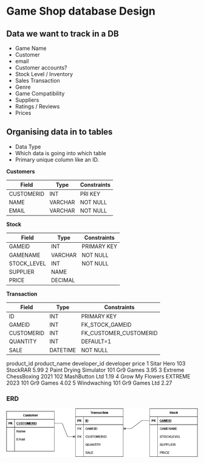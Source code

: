# Game Shop database Design

## Data we want to track in a DB

- Game Name
- Customer
- email
- Customer accounts?
- Stock Level / Inventory
- Sales Transaction
- Genre
- Game Compatibility
- Suppliers
- Ratings / Reviews
- Prices


## Organising data in to tables

- Data Type
- Which data is going into which table
- Primary unique column like an ID.


**Customers**

| Field | Type | Constraints |
|----|-----|---------|
| CUSTOMERID | INT | PRI KEY |
|NAME  | VARCHAR | NOT NULL |
|EMAIL | VARCHAR | NOT NULL |


**Stock**

| Field | Type | Constraints |
|----|-----|---------|
| GAMEID | INT | PRIMARY KEY |
| GAMENAME | VARCHAR | NOT NULL |
| STOCK_LEVEL | INT | NOT NULL |
| SUPPLIER | NAME | |
| PRICE | DECIMAL | |


**Transaction**

| Field | Type | Constraints |
|----|-----|---------|
| ID | INT | PRIMARY KEY |
| GAMEID | INT | FK_STOCK_GAMEID |
| CUSTOMERID | INT | FK_CUSTOMER_CUSTOMERID |
| QUANTITY | INT | DEFAULT=1 |
| SALE | DATETIME |  NOT NULL |






product_id 	product_name 	              developer_id 	developer           price
1 	        Sitar Hero 	                  103 	        StockRAR 	        5.99
2 	        Paint Drying Simulator 	      101 	        Gr9 Games 	        3.95
3 	        Extreme ChessBoxing 2021      102 	        MashButton Ltd 	    1.19
4           Grow My Flowers EXTREME 2023  101           Gr9 Games           4.02
5           Windwaching                   101           Gr9 Games Ltd       2.27

### ERD

![GameDB ERD Diagram](gamedb-erd.png)